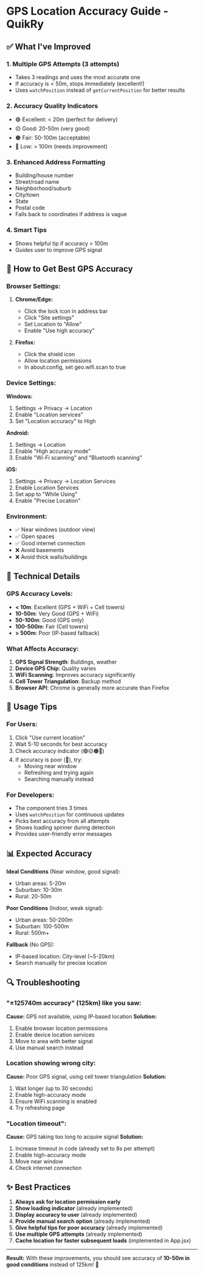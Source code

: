 # GPS Location Accuracy Guide - QuikRy

## ✅ What I've Improved

### 1. **Multiple GPS Attempts** (3 attempts)
   - Takes 3 readings and uses the most accurate one
   - If accuracy is < 50m, stops immediately (excellent!)
   - Uses `watchPosition` instead of `getCurrentPosition` for better results

### 2. **Accuracy Quality Indicators**
   - 🟢 Excellent: < 20m (perfect for delivery)
   - 🟡 Good: 20-50m (very good)
   - 🟠 Fair: 50-100m (acceptable)
   - 🔴 Low: > 100m (needs improvement)

### 3. **Enhanced Address Formatting**
   - Building/house number
   - Street/road name
   - Neighborhood/suburb
   - City/town
   - State
   - Postal code
   - Falls back to coordinates if address is vague

### 4. **Smart Tips**
   - Shows helpful tip if accuracy > 100m
   - Guides user to improve GPS signal

## 🎯 How to Get Best GPS Accuracy

### Browser Settings:
1. **Chrome/Edge:**
   - Click the lock icon in address bar
   - Click "Site settings"
   - Set Location to "Allow"
   - Enable "Use high accuracy"

2. **Firefox:**
   - Click the shield icon
   - Allow location permissions
   - In about:config, set geo.wifi.scan to true

### Device Settings:

**Windows:**
1. Settings → Privacy → Location
2. Enable "Location services"
3. Set "Location accuracy" to High

**Android:**
1. Settings → Location
2. Enable "High accuracy mode"
3. Enable "Wi-Fi scanning" and "Bluetooth scanning"

**iOS:**
1. Settings → Privacy → Location Services
2. Enable Location Services
3. Set app to "While Using"
4. Enable "Precise Location"

### Environment:
- ✅ Near windows (outdoor view)
- ✅ Open spaces
- ✅ Good internet connection
- ❌ Avoid basements
- ❌ Avoid thick walls/buildings

## 🔧 Technical Details

### GPS Accuracy Levels:
- **< 10m**: Excellent (GPS + WiFi + Cell towers)
- **10-50m**: Very Good (GPS + WiFi)
- **50-100m**: Good (GPS only)
- **100-500m**: Fair (Cell towers)
- **> 500m**: Poor (IP-based fallback)

### What Affects Accuracy:
1. **GPS Signal Strength**: Buildings, weather
2. **Device GPS Chip**: Quality varies
3. **WiFi Scanning**: Improves accuracy significantly
4. **Cell Tower Triangulation**: Backup method
5. **Browser API**: Chrome is generally more accurate than Firefox

## 🚀 Usage Tips

### For Users:
1. Click "Use current location"
2. Wait 5-10 seconds for best accuracy
3. Check accuracy indicator (🟢🟡🟠🔴)
4. If accuracy is poor (🔴), try:
   - Moving near window
   - Refreshing and trying again
   - Searching manually instead

### For Developers:
- The component tries 3 times
- Uses `watchPosition` for continuous updates
- Picks best accuracy from all attempts
- Shows loading spinner during detection
- Provides user-friendly error messages

## 📊 Expected Accuracy

**Ideal Conditions** (Near window, good signal):
- Urban areas: 5-20m
- Suburban: 10-30m
- Rural: 20-50m

**Poor Conditions** (Indoor, weak signal):
- Urban areas: 50-200m
- Suburban: 100-500m
- Rural: 500m+

**Fallback** (No GPS):
- IP-based location: City-level (~5-20km)
- Search manually for precise location

## 🔍 Troubleshooting

### "±125740m accuracy" (125km) like you saw:
**Cause:** GPS not available, using IP-based location
**Solution:**
1. Enable browser location permissions
2. Enable device location services
3. Move to area with better signal
4. Use manual search instead

### Location showing wrong city:
**Cause:** Poor GPS signal, using cell tower triangulation
**Solution:**
1. Wait longer (up to 30 seconds)
2. Enable high-accuracy mode
3. Ensure WiFi scanning is enabled
4. Try refreshing page

### "Location timeout":
**Cause:** GPS taking too long to acquire signal
**Solution:**
1. Increase timeout in code (already set to 8s per attempt)
2. Enable high-accuracy mode
3. Move near window
4. Check internet connection

## ✨ Best Practices

1. **Always ask for location permission early**
2. **Show loading indicator** (already implemented)
3. **Display accuracy to user** (already implemented)
4. **Provide manual search option** (already implemented)
5. **Give helpful tips for poor accuracy** (already implemented)
6. **Use multiple GPS attempts** (already implemented)
7. **Cache location for faster subsequent loads** (implemented in App.jsx)

---

**Result:** With these improvements, you should see accuracy of **10-50m in good conditions** instead of 125km! 🎯

